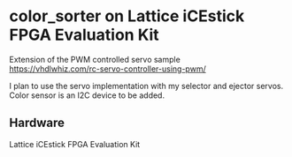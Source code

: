 # color_sorter on Lattice iCEstick FPGA Evaluation Kit
Extension of the PWM controlled servo sample  
https://vhdlwhiz.com/rc-servo-controller-using-pwm/

I plan to use the servo implementation with my selector and ejector servos.
Color sensor is an I2C device to be added.

## Hardware
Lattice iCEstick FPGA Evaluation Kit
